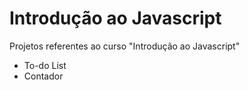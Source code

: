 # Introdução ao Javascript

Projetos referentes ao curso "Introdução ao Javascript"

- To-do List
- Contador
